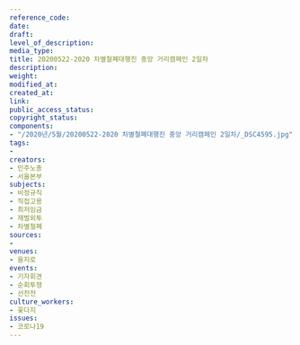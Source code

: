 ```yaml
---
reference_code: 
date: 
draft: 
level_of_description: 
media_type: 
title: 20200522-2020 차별철폐대행진 중앙 거리캠페인 2일차
description: 
weight: 
modified_at: 
created_at: 
link: 
public_access_status: 
copyright_status: 
components:
- "/2020년/5월/20200522-2020 차별철폐대행진 중앙 거리캠페인 2일차/_DSC4595.jpg"
tags:
- 
creators:
- 민주노총
- 서울본부
subjects:
- 비정규직
- 직접고용
- 최저임금
- 재벌외투
- 차별철폐
sources:
- 
venues:
- 을지로
events:
- 기자회견
- 순회투쟁
- 선전전
culture_workers:
- 꽃다지
issues:
- 코로나19
---
```

